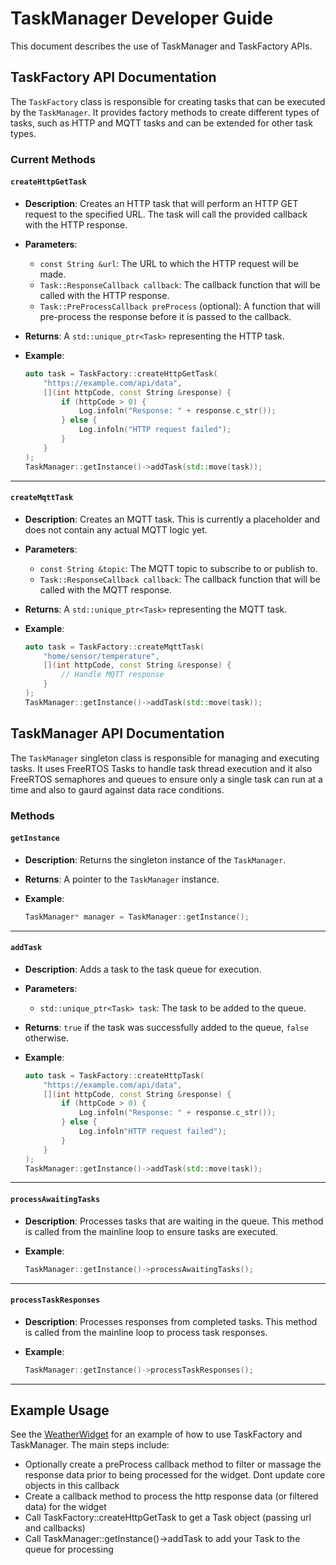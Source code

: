 # TaskManager Developer Guide

This document describes the use of TaskManager and TaskFactory APIs.

## TaskFactory API Documentation

The `TaskFactory` class is responsible for creating tasks that can be executed by the `TaskManager`. It provides factory methods to create different types of tasks, such as HTTP and MQTT tasks and can be extended for other task types.

### Current Methods

#### `createHttpGetTask`

- **Description**: Creates an HTTP task that will perform an HTTP GET request to the specified URL. The task will call the provided callback with the HTTP response.
- **Parameters**:
  - `const String &url`: The URL to which the HTTP request will be made.
  - `Task::ResponseCallback callback`: The callback function that will be called with the HTTP response.
  - `Task::PreProcessCallback preProcess` (optional): A function that will pre-process the response before it is passed to the callback.
- **Returns**: A `std::unique_ptr<Task>` representing the HTTP task.
- **Example**:

  ```cpp
  auto task = TaskFactory::createHttpGetTask(
      "https://example.com/api/data",
      [](int httpCode, const String &response) {
          if (httpCode > 0) {
              Log.infoln("Response: " + response.c_str());
          } else {
              Log.infoln("HTTP request failed");
          }
      }
  );
  TaskManager::getInstance()->addTask(std::move(task));
  ```

---

#### `createMqttTask`

- **Description**: Creates an MQTT task. This is currently a placeholder and does not contain any actual MQTT logic yet.
- **Parameters**:
  - `const String &topic`: The MQTT topic to subscribe to or publish to.
  - `Task::ResponseCallback callback`: The callback function that will be called with the MQTT response.
- **Returns**: A `std::unique_ptr<Task>` representing the MQTT task.
- **Example**:

  ```cpp
  auto task = TaskFactory::createMqttTask(
      "home/sensor/temperature",
      [](int httpCode, const String &response) {
          // Handle MQTT response
      }
  );
  TaskManager::getInstance()->addTask(std::move(task));
  ```

## TaskManager API Documentation

The `TaskManager` singleton class is responsible for managing and executing tasks. It uses FreeRTOS Tasks to handle task thread execution and it also FreeRTOS semaphores and queues to ensure only a single task can run at a time and also to gaurd against data race conditions.

### Methods

#### `getInstance`

- **Description**: Returns the singleton instance of the `TaskManager`.
- **Returns**: A pointer to the `TaskManager` instance.
- **Example**:

  ```cpp
  TaskManager* manager = TaskManager::getInstance();
  ```

---

#### `addTask`

- **Description**: Adds a task to the task queue for execution.
- **Parameters**:
  - `std::unique_ptr<Task> task`: The task to be added to the queue.
- **Returns**: `true` if the task was successfully added to the queue, `false` otherwise.
- **Example**:

  ```cpp
  auto task = TaskFactory::createHttpTask(
      "https://example.com/api/data",
      [](int httpCode, const String &response) {
          if (httpCode > 0) {
              Log.infoln("Response: " + response.c_str());
          } else {
              Log.infoln"HTTP request failed");
          }
      }
  );
  TaskManager::getInstance()->addTask(std::move(task));
  ```

---

#### `processAwaitingTasks`

- **Description**: Processes tasks that are waiting in the queue. This method is called from the mainline loop to ensure tasks are executed.
- **Example**:

  ```cpp
  TaskManager::getInstance()->processAwaitingTasks();
  ```

---

#### `processTaskResponses`

- **Description**: Processes responses from completed tasks. This method is called from the mainline loop to process task responses.
- **Example**:

  ```cpp
  TaskManager::getInstance()->processTaskResponses();
  ```

---

## Example Usage

See the [WeatherWidget](/firmware/src/widgets/weatherwidget/WeatherWidget.cpp) for an example of how to use TaskFactory and TaskManager. The main steps include:

- Optionally create a preProcess callback method to filter or massage the response data prior to being processed for the widget. Dont update core objects in this callback
- Create a callback method to process the http response data (or filtered data) for the widget
- Call TaskFactory::createHttpGetTask to get a Task object (passing url and callbacks)
- Call TaskManager::getInstance()->addTask to add your Task to the queue for processing
